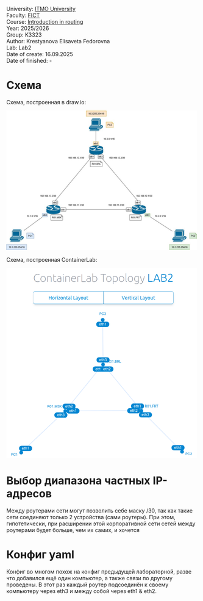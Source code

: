 University: [ITMO University](https://itmo.ru/ru/)<br />
Faculty: [FICT](https://fict.itmo.ru)<br />
Course: [Introduction in routing](https://github.com/itmo-ict-faculty/introduction-in-routing)<br />
Year: 2025/2026<br />
Group: K3323<br />
Author: Krestyanova Elisaveta Fedorovna<br />
Lab: Lab2<br />
Date of create: 16.09.2025<br />
Date of finished: -<br />

# Схема

Схема, построенная в draw.io:

<img src="images/graph-1.png" width=500px>

Схема, построенная ContainerLab:

<img src="images/graph-2.png" width=500px>

# Выбор диапазона частных IP-адресов

Между роутерами сети могут позволить себе маску /30, так как такие сети соединяют только 2 устройства (сами роутеры). При этом, гипотетически, при расширении этой корпоративной сети сетей между роутерами будет больше, чем их самих, и хочется  

# Конфиг yaml

Конфиг во многом похож на конфиг предыдущей лабораторной, разве что добавился ещё один компьютер, а также связи по другому проведены. В этот раз каждый роутер подсоединён к своему компьютеру через eth3 и между собой через eth1 & eth2.


